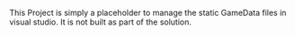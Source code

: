 ﻿This Project is simply a placeholder to manage the static GameData files in visual studio. It is not built as part of the solution.